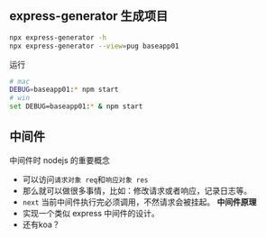 ## express-generator 生成项目
```bash
npx express-generator -h
npx express-generator --view=pug baseapp01
```
运行
```bash
# mac
DEBUG=baseapp01:* npm start
# win
set DEBUG=baseapp01:* & npm start
```

## 中间件
中间件时 nodejs 的重要概念
- 可以访问`请求对象 req`和`响应对象 res`
- 那么就可以做很多事情，比如：修改请求或者响应，记录日志等。
- `next` 当前中间件执行完必须调用，不然请求会被挂起。
**中间件原理** 
- 实现一个类似 express 中间件的设计。
- 还有koa？